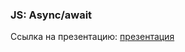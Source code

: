 ### JS: Async/await
Ссылка на презентацию: [презентация](https://github.com/ait-tr/cohort39.1/blob/main/front_end/lesson_23/JS_Async_await.pdf)